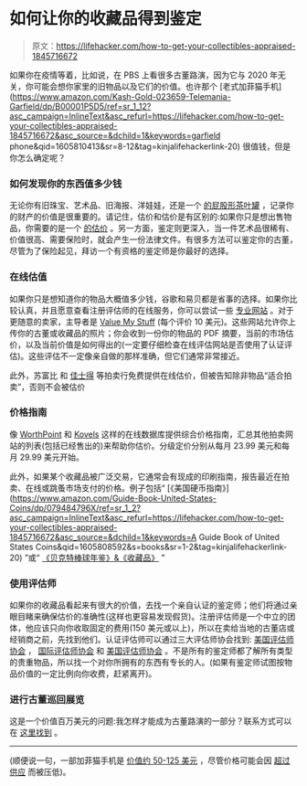 # 如何让你的收藏品得到鉴定

> 原文：<https://lifehacker.com/how-to-get-your-collectibles-appraised-1845716672>

如果你在疫情等着，比如说，在 PBS 上看很多古董路演，因为它与 2020 年无关，你可能会想你家里的旧物品以及它们的价值。也许那个 [老式加菲猫手机](https://www.amazon.com/Kash-Gold-023659-Telemania-Garfield/dp/B00001P5D5/ref=sr_1_12?asc_campaign=InlineText&asc_refurl=https://lifehacker.com/how-to-get-your-collectibles-appraised-1845716672&asc_source=&dchild=1&keywords=garfield phone&qid=1605810413&sr=8-12&tag=kinjalifehackerlink-20) 很值钱，但是你怎么确定呢？



### **如何发现你的东西值多少钱**

无论你有旧珠宝、艺术品、旧海报、洋娃娃，还是一个 [的屁股形茶叶罐](https://www.express.co.uk/showbiz/tv-radio/652315/Antiques-Roadshow-Is-this-the-cheekiest-item-on-the-show-Artefact-shaped-like-buttocks-i) ，记录你的财产的价值是很重要的。请记住，估价和估价是有区别的:如果你只是想出售物品，你需要的是一个 [的估价](https://www.pbs.org/wgbh/roadshow/stories/articles/2016/4/29/putting-value-in-context-explainer/) 。另一方面，鉴定则更深入，当一件艺术品很稀有、价值很高、需要保险时，就会产生一份法律文件。有很多方法可以鉴定你的古董，尽管为了保险起见，拜访一个有资格的鉴定师是你最好的选择。

### **在线估值**

如果你只是想知道你的物品大概值多少钱，谷歌和易贝都是省事的选择。如果你比较认真，并且愿意查看注册评估师的在线服务，你可以尝试一些 [专业网站](https://antiques.lovetoknow.com/Free_Antique_Appraisals_Online) 。对于更随意的卖家，主导者是 [Value My Stuff](http://www.valuemystuff.com/us) (每个评价 10 美元)。这些网站允许你上传你的古董或收藏品的照片；你会收到一份你的物品的 PDF 摘要，当前的市场估价，以及当前价值是如何得出的(一定要仔细检查在线评估网站是否使用了认证评估)。这些评估不一定像亲自做的那样准确，但它们通常非常接近。

此外，苏富比 和 [佳士得](https://www.christies.com/selling-services/auction-services/auction-estimates/overview/) 等拍卖行免费提供在线估价，但被告知除非物品“适合拍卖”，否则不会被估价

### **价格指南**

像 [WorthPoint](http://www.worthpoint.com/) 和 [Kovels](https://www.kovels.com/) 这样的在线数据库提供综合价格指南，汇总其他拍卖网站的列表(包括已经售出的)来帮助你估价。分级定价分别从每月 23.99 美元和每月 29.99 美元开始。

此外，如果某个收藏品被广泛交易，它通常会有现成的印刷指南，报告最近在拍卖、在线或跳蚤市场支付的价格。例子包括“ [《美国硬币指南》](https://www.amazon.com/Guide-Book-United-States-Coins/dp/079484796X/ref=sr_1_2?asc_campaign=InlineText&asc_refurl=https://lifehacker.com/how-to-get-your-collectibles-appraised-1845716672&asc_source=&dchild=1&keywords=A Guide Book of United States Coins&qid=1605808592&s=books&sr=1-2&tag=kinjalifehackerlink-20) ”或“ [《贝克特棒球年鉴》&《收藏品》](https://www.amazon.com/Beckett-Baseball-Almanac-Cards-Collectibles/dp/1936681412?asc_campaign=InlineText&asc_refurl=https://lifehacker.com/how-to-get-your-collectibles-appraised-1845716672&asc_source=&tag=kinjalifehackerlink-20) ”

### 使用评估师

如果你的收藏品看起来有很大的价值，去找一个亲自认证的鉴定师；他们将通过亲眼目睹来确保估价的准确性(这样也更容易发现假货)。注册评估师是一个中立的团体，他应该只向你收取固定的费用(150 美元或以上)，所以在卖给当地的古董店或经销商之前，先找到他们。认证评估师可以通过三大评估师协会找到: [美国评估师协会](https://www.appraisersassociation.org/) ， [国际评估师协会](https://www.isa-appraisers.org/) 和 [美国评估师协会](http://www.appraisers.org/) 。不是所有的鉴定师都了解所有类型的贵重物品，所以找一个对你所拥有的东西有专长的人。(如果有鉴定师试图按物品价值的一定比例向你收费，赶紧离开)。

### 进行古董巡回展览

这是一个价值百万美元的问题:我怎样才能成为古董路演的一部分？联系方式可以在 [这里找到](https://help.pbs.org/support/solutions/articles/5000673391-how-do-i-get-tickets-to-antiques-roadshow-or-get-an-item-appraised-#:~:text=Watching%20PBS-,How%20do%20I%20get%20tickets%20to,or%20get%20an%20item%20appraised%3F&text=For%20information%20about%20possible%20upcoming,at%20Antiques%20Roadshow%20Contact%20Form.) 。

* * *

(顺便说一句，一部加菲猫手机是 [价值约 50-125 美元](https://www.ebay.com/b/Garfield-Phone/985/bn_7023212108) ，尽管价格可能会因 [超过供应](https://www.atlasobscura.com/articles/garfield-phone-beach) 而被压低)。